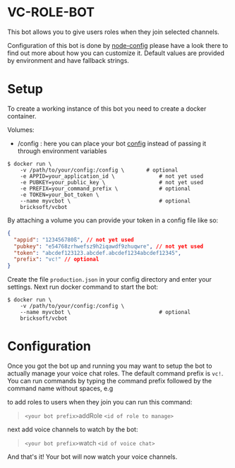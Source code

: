 # VC-ROLE-BOT

This bot allows you to give users roles when they join selected channels.

Configuration of this bot is done by [node-config]() please have a look there to find out more about how you can customize it.
Default values are provided by environment and have fallback strings.

# Setup

To create a working instance of this bot you need to create a docker container.

Volumes:

- /config : here you can place your bot [config](#config) instead of passing it through environment variables

```
$ docker run \
    -v /path/to/your/config:/config \       # optional
    -e APPID=your_application_id \              # not yet used
    -e PUBKEY=your_public_key \                 # not yet used
    -e PREFIX=your_command_prefix \             # optional
    -e TOKEN=your_bot_token \
    --name myvcbot \                            # optional
    bricksoft/vcbot
```

By attaching a volume you can provide your token in a config file like so:

```json
{
  "appid": "123456780ß", // not yet used
  "pubkey": "e54768zrhwefsz9h2iqawdf9zhuqwre", // not yet used
  "token": "abcdef123123.abcdef.abcdef1234abcdef12345",
  "prefix": "vc!" // optional
}
```

Create the file `production.json` in your config directory and enter your settings.
Next run docker command to start the bot:

```
$ docker run \
    -v /path/to/your/config:/config \
    --name myvcbot \                            # optional
    bricksoft/vcbot
```

# Configuration

Once you got the bot up and running you may want to setup the bot to actually manage your voice chat roles.
The default command prefix is `vc!`. You can run commands by typing the command prefix followed by the command name without spaces, e.g

to add roles to users when they join you can run this command:

> `<your bot prefix>`addRole `<id of role to manage>`

next add voice channels to watch by the bot:

> `<your bot prefix>`watch `<id of voice chat>`

And that's it! Your bot will now watch your voice channels.
